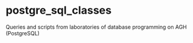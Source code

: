 # postgre_sql_classes
Queries and scripts from laboratories of database programming on AGH (PostgreSQL)
